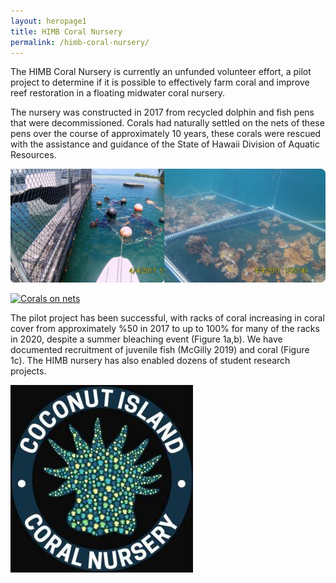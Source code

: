 ```yaml
---
layout: heropage1
title: HIMB Coral Nursery
permalink: /himb-coral-nursery/
---
```




The HIMB Coral Nursery is currently an unfunded volunteer effort, a pilot project to determine if it is possible to effectively farm coral and improve reef restoration in a floating midwater coral nursery.  

The nursery was constructed in 2017 from recycled dolphin and fish pens that were decommissioned. Corals had naturally settled on the nets of these pens over the course of approximately 10 years, these corals were rescued with the assistance and guidance of the State of Hawaii Division of Aquatic Resources.  

![](/images/coral_collection.jpg)

[![Corals on nets]({/images/corals-on-nets.png})]({/images/Corals-on-pens.mp4} "Corals on pens")


The pilot project has been successful, with racks of coral increasing in coral cover from approximately %50 in 2017 to up to 100% for many of the racks in 2020, despite a summer bleaching event (Figure 1a,b).  We have documented recruitment of juvenile fish (McGilly 2019) and coral (Figure 1c). The HIMB nursery has also enabled dozens of student research projects.

![](/images/Coral_nursery_logo_xs.jpg)
